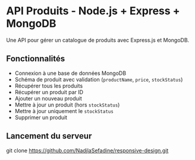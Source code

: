 #  API Produits - Node.js + Express + MongoDB

Une API pour gérer un catalogue de produits avec Express.js et MongoDB.

##  Fonctionnalités

- Connexion à une base de données MongoDB
- Schéma de produit avec validation (`productName`, `price`, `stockStatus`)
- Récupérer tous les produits
- Récupérer un produit par ID
-  Ajouter un nouveau produit
-  Mettre à jour un produit (hors `stockStatus`)
-  Mettre à jour uniquement le `stockStatus`
-  Supprimer un produit

## Lancement du serveur

git clone https://github.com/NadjlaSefadine/responsive-design.git

